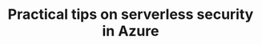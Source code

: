 ---
title: Practical tips on serverless security in Azure
description: "There is news of yet another data breach every other day. New cybersecurity threats are emerging almost daily. Serverless makes running apps on cloud very easy, perhaps too easy and developers can overlook security concerns. One small mistake and you may be in the next data breach report.

**Security in cloud is everyone's responsibility**, it is not just for your cloud provider and cybersecurity team to manage, but application developers  should understand and own it as well.

I will share with you a few practical tips for security when building serverless applications in Azure. My definition of serverless includes the usual azure functions but also other services like azure storage, service bus, cosmosdb and virtual network that are frequently used together in a microservices architecture.

- Do you know how to authorize a function app with AzureAD?
- Do you know how to allow a backend api app to be called from only a front-end web/function app?
- Do you know the best practice to securely store application config values such as connection strings or API keys?
- Do you know how to limit a service bus being accessible from only your function app and not from all of internet?

If you would like to know answers to questions like this above then this talk is for you.

*This talk will assume some experience in Azure Function Apps.*"
speaker: Pratik Khasnabis
bio: "# Pratik Khasnabis

Pratik is a Solution Architect with a developer background and experienced in all things related to integration (web service, api, message/service bus, events). He has been tinkering on Azure since it was first announced and he is passionate about Azure and a strong advocate of cloud native architecture patterns. 

Currently he is desgning and building a digital system on azure utlising many serverless services Azure has to offer.

Pratik has following cloud certifications : 

- MCSD - Azure Solutions Architect
- MCSE - Cloud Platform and Infrastructure
- AWS - Solution Architect Associate

He has previously presented at

- DDD Melbourne
- Vic.Net and Alt.Net Meetups"
image: /images/speakers/Pratik_Khasnabis.jpg
twitter: softveda
---